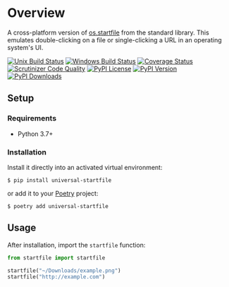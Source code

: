# Overview

A cross-platform version of [os.startfile](https://docs.python.org/3/library/os.html#os.startfile) from the standard library. This emulates double-clicking on a file or single-clicking a URL in an operating system's UI.

[![Unix Build Status](https://img.shields.io/github/workflow/status/jacebrowning/universal-startfile/main)](https://github.com/jacebrowning/universal-startfile/actions)
[![Windows Build Status](https://img.shields.io/appveyor/ci/jacebrowning/universal-startfile.svg?label=windows)](https://ci.appveyor.com/project/jacebrowning/universal-startfile)
[![Coverage Status](https://img.shields.io/codecov/c/gh/jacebrowning/universal-startfile)](https://codecov.io/gh/jacebrowning/universal-startfile)
[![Scrutinizer Code Quality](https://img.shields.io/scrutinizer/g/jacebrowning/universal-startfile.svg)](https://scrutinizer-ci.com/g/jacebrowning/universal-startfile)
[![PyPI License](https://img.shields.io/pypi/l/universal-startfile.svg)](https://pypi.org/project/universal-startfile)
[![PyPI Version](https://img.shields.io/pypi/v/universal-startfile.svg)](https://pypi.org/project/universal-startfile)
[![PyPI Downloads](https://img.shields.io/pypi/dm/universal-startfile.svg?color=orange)](https://pypistats.org/packages/universal-startfile)

## Setup

### Requirements

* Python 3.7+

### Installation

Install it directly into an activated virtual environment:

```text
$ pip install universal-startfile
```

or add it to your [Poetry](https://poetry.eustace.io/) project:

```text
$ poetry add universal-startfile
```

## Usage

After installation, import the `startfile` function:

```python
from startfile import startfile

startfile("~/Downloads/example.png")
startfile("http://example.com")
```
